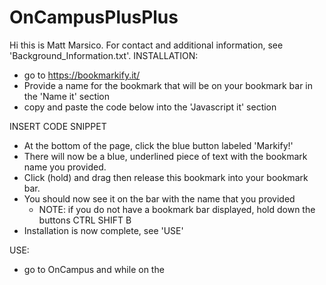 # OnCampusPlusPlus

Hi this is Matt Marsico.
For contact and additional information, see 'Background_Information.txt'.
INSTALLATION:
- go to https://bookmarkify.it/
- Provide a name for the bookmark that will be on your bookmark bar in the 'Name it' section
- copy and paste the code below into the 'Javascript it' section

INSERT CODE SNIPPET

- At the bottom of the page, click the blue button labeled 'Markify!'
- There will now be a blue, underlined piece of text with the bookmark name you provided.
- Click (hold) and drag then release this bookmark into your bookmark bar.
- You should now see it on the bar with the name that you provided
  - NOTE: if you do not have a bookmark bar displayed, hold down the buttons    CTRL SHIFT B
- Installation is now complete, see 'USE'

USE:
- go to OnCampus and while on the 
